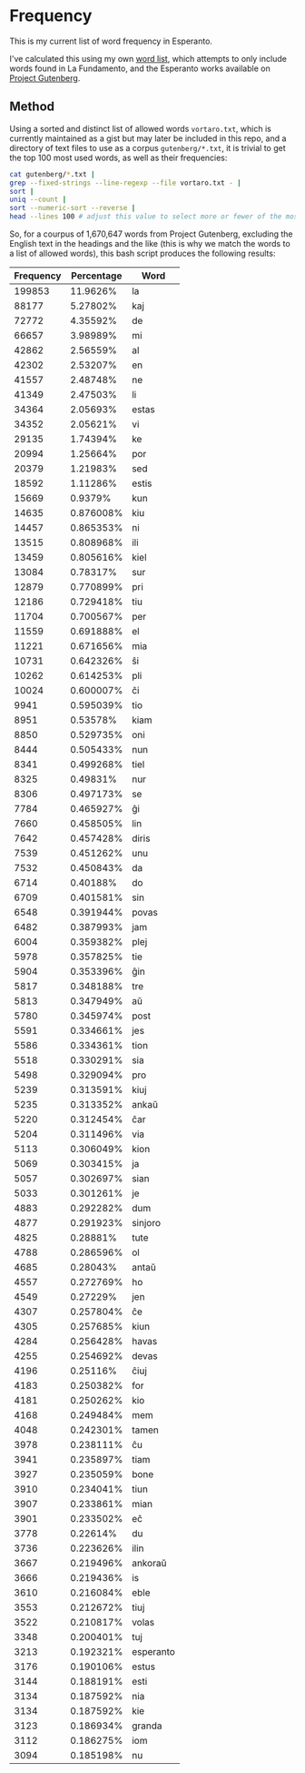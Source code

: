 # Frequency

This is my current list of word frequency in Esperanto.

I've calculated this using my own [word list][korpuso.txt],
which attempts to only include words found in La Fundamento,
and the Esperanto works available on [Project Gutenberg][gutendex_eo].

[korpuso.txt]: https://gist.github.com/norwd/2de16364ab4c69fb00c67f3d8964001e
[gutendex_eo]: https://gutendex.com/books/?languages=eo

## Method

Using a sorted and distinct list of allowed words `vortaro.txt`,
which is currently maintained as a gist but may later be included in this repo,
and a directory of text files to use as a corpus `gutenberg/*.txt`,
it is trivial to get the top 100 most used words, as well as their frequencies:

```bash
cat gutenberg/*.txt |
grep --fixed-strings --line-regexp --file vortaro.txt - |
sort |
uniq --count |
sort --numeric-sort --reverse |
head --lines 100 # adjust this value to select more or fewer of the most often used words
```

So, for a courpus of 1,670,647 words from Project Gutenberg,
excluding the English text in the headings and the like (this is why we match the words to a list of allowed words),
this bash script produces the following results:

| Frequency | Percentage | Word |
| --- | --- | --- |
| 199853 | 11.9626% | la |
| 88177 | 5.27802% | kaj |
| 72772 | 4.35592% | de |
| 66657 | 3.98989% | mi |
| 42862 | 2.56559% | al |
| 42302 | 2.53207% | en |
| 41557 | 2.48748% | ne |
| 41349 | 2.47503% | li |
| 34364 | 2.05693% | estas |
| 34352 | 2.05621% | vi |
| 29135 | 1.74394% | ke |
| 20994 | 1.25664% | por |
| 20379 | 1.21983% | sed |
| 18592 | 1.11286% | estis |
| 15669 | 0.9379% | kun |
| 14635 | 0.876008% | kiu |
| 14457 | 0.865353% | ni |
| 13515 | 0.808968% | ili |
| 13459 | 0.805616% | kiel |
| 13084 | 0.78317% | sur |
| 12879 | 0.770899% | pri |
| 12186 | 0.729418% | tiu |
| 11704 | 0.700567% | per |
| 11559 | 0.691888% | el |
| 11221 | 0.671656% | mia |
| 10731 | 0.642326% | ŝi |
| 10262 | 0.614253% | pli |
| 10024 | 0.600007% | ĉi |
| 9941 | 0.595039% | tio |
| 8951 | 0.53578% | kiam |
| 8850 | 0.529735% | oni |
| 8444 | 0.505433% | nun |
| 8341 | 0.499268% | tiel |
| 8325 | 0.49831% | nur |
| 8306 | 0.497173% | se |
| 7784 | 0.465927% | ĝi |
| 7660 | 0.458505% | lin |
| 7642 | 0.457428% | diris |
| 7539 | 0.451262% | unu |
| 7532 | 0.450843% | da |
| 6714 | 0.40188% | do |
| 6709 | 0.401581% | sin |
| 6548 | 0.391944% | povas |
| 6482 | 0.387993% | jam |
| 6004 | 0.359382% | plej |
| 5978 | 0.357825% | tie |
| 5904 | 0.353396% | ĝin |
| 5817 | 0.348188% | tre |
| 5813 | 0.347949% | aŭ |
| 5780 | 0.345974% | post |
| 5591 | 0.334661% | jes |
| 5586 | 0.334361% | tion |
| 5518 | 0.330291% | sia |
| 5498 | 0.329094% | pro |
| 5239 | 0.313591% | kiuj |
| 5235 | 0.313352% | ankaŭ |
| 5220 | 0.312454% | ĉar |
| 5204 | 0.311496% | via |
| 5113 | 0.306049% | kion |
| 5069 | 0.303415% | ja |
| 5057 | 0.302697% | sian |
| 5033 | 0.301261% | je |
| 4883 | 0.292282% | dum |
| 4877 | 0.291923% | sinjoro |
| 4825 | 0.28881% | tute |
| 4788 | 0.286596% | ol |
| 4685 | 0.28043% | antaŭ |
| 4557 | 0.272769% | ho |
| 4549 | 0.27229% | jen |
| 4307 | 0.257804% | ĉe |
| 4305 | 0.257685% | kiun |
| 4284 | 0.256428% | havas |
| 4255 | 0.254692% | devas |
| 4196 | 0.25116% | ĉiuj |
| 4183 | 0.250382% | for |
| 4181 | 0.250262% | kio |
| 4168 | 0.249484% | mem |
| 4048 | 0.242301% | tamen |
| 3978 | 0.238111% | ĉu |
| 3941 | 0.235897% | tiam |
| 3927 | 0.235059% | bone |
| 3910 | 0.234041% | tiun |
| 3907 | 0.233861% | mian |
| 3901 | 0.233502% | eĉ |
| 3778 | 0.22614% | du |
| 3736 | 0.223626% | ilin |
| 3667 | 0.219496% | ankoraŭ |
| 3666 | 0.219436% | is |
| 3610 | 0.216084% | eble |
| 3553 | 0.212672% | tiuj |
| 3522 | 0.210817% | volas |
| 3348 | 0.200401% | tuj |
| 3213 | 0.192321% | esperanto |
| 3176 | 0.190106% | estus |
| 3144 | 0.188191% | esti |
| 3134 | 0.187592% | nia |
| 3134 | 0.187592% | kie |
| 3123 | 0.186934% | granda |
| 3112 | 0.186275% | iom |
| 3094 | 0.185198% | nu |
